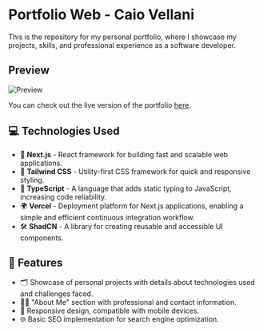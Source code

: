 # Portfolio Web - Caio Vellani

This is the repository for my personal portfolio, where I showcase my projects, skills, and professional experience as a software developer.

## Preview

![Preview](preview.png)

You can check out the live version of the portfolio [here](https://caiovellani.com).

## 💻 Technologies Used

- 🚀 **Next.js** - React framework for building fast and scalable web applications.
- 🎨 **Tailwind CSS** - Utility-first CSS framework for quick and responsive styling.
- 📝 **TypeScript** - A language that adds static typing to JavaScript, increasing code reliability.
- 🌍 **Vercel** - Deployment platform for Next.js applications, enabling a simple and efficient continuous integration workflow.
- 🛠️ **ShadCN** - A library for creating reusable and accessible UI components.

## 🌟 Features

- 🗂️ Showcase of personal projects with details about technologies used and challenges faced.
- 🧑‍💻 "About Me" section with professional and contact information.
- 📱 Responsive design, compatible with mobile devices.
- 🌐 Basic SEO implementation for search engine optimization.
